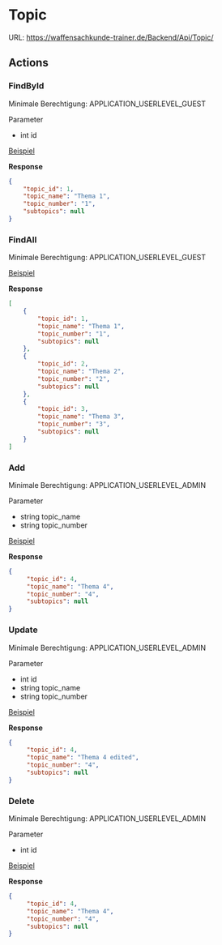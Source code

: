 # Topic

URL: https://waffensachkunde-trainer.de/Backend/Api/Topic/

## Actions

### FindById

Minimale Berechtigung: APPLICATION_USERLEVEL_GUEST

Parameter

* int id

[Beispiel](https://waffensachkunde-trainer.de/Backend/Api/Topic/?action=FindById&id=1&api_key=c0aa6c85ab5d92513398a28381c701e6)

**Response**

```json
{
    "topic_id": 1,
    "topic_name": "Thema 1",
    "topic_number": "1",
    "subtopics": null
}
```

### FindAll

Minimale Berechtigung: APPLICATION_USERLEVEL_GUEST

[Beispiel](https://waffensachkunde-trainer.de/Backend/Api/Topic/?action=FindAll&api_key=c0aa6c85ab5d92513398a28381c701e6)

**Response**

```json
[
    {
        "topic_id": 1,
        "topic_name": "Thema 1",
        "topic_number": "1",
        "subtopics": null
    },
    {
        "topic_id": 2,
        "topic_name": "Thema 2",
        "topic_number": "2",
        "subtopics": null
    },
    {
        "topic_id": 3,
        "topic_name": "Thema 3",
        "topic_number": "3",
        "subtopics": null
    }
]
```

### Add

Minimale Berechtigung: APPLICATION_USERLEVEL_ADMIN

Parameter

* string topic_name
* string topic_number

[Beispiel](https://waffensachkunde-trainer.de/Backend/Api/Topic/?action=Add&topic_name=Thema%204&api_key=c0aa6c85ab5d92513398a28381c701e6)

**Response**

```json
{
     "topic_id": 4,
     "topic_name": "Thema 4",
     "topic_number": "4",
     "subtopics": null
}
```

### Update

Minimale Berechtigung: APPLICATION_USERLEVEL_ADMIN

Parameter

* int id
* string topic_name
* string topic_number

[Beispiel](https://waffensachkunde-trainer.de/Backend/Api/Topic/?action=Update&id=4&topic_name=Erstes%20Thema&api_key=c0aa6c85ab5d92513398a28381c701e6)

**Response**

```json
{
     "topic_id": 4,
     "topic_name": "Thema 4 edited",
     "topic_number": "4",
     "subtopics": null
}
```

### Delete

Minimale Berechtigung: APPLICATION_USERLEVEL_ADMIN

Parameter

* int id

[Beispiel](https://waffensachkunde-trainer.de/Backend/Api/Topic/?action=Delete&id=4&api_key=c0aa6c85ab5d92513398a28381c701e6)

**Response**

```json
{
     "topic_id": 4,
     "topic_name": "Thema 4",
     "topic_number": "4",
     "subtopics": null
}
```
